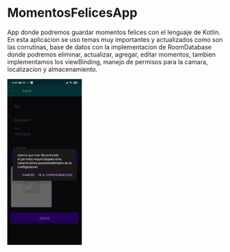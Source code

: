 # MomentosFelicesApp
App donde podremos guardar momentos felices con el lenguaje de Kotlin. En esta aplicacion se uso temas muy importantes y actualizados como
son las corrutinas, base de datos con la implementacion de RoomDatabase donde podremos eliminar, actualizar, agregar, editar momentos, tambien implementamos los viewBinding, manejo de permisos para la camara, localizacion y almacenamiento.


<img align="center" height="380" src="https://github.com/JuanSebastian07/MomentosFelicesApp/blob/main/Screenshots/momentos.gif">

